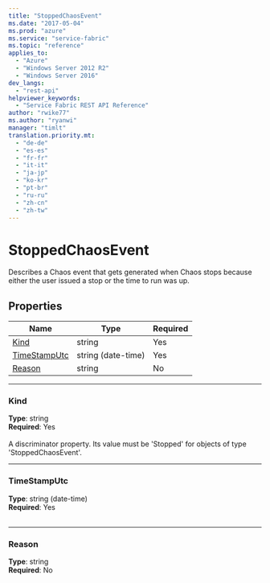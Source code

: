 ```yaml
---
title: "StoppedChaosEvent"
ms.date: "2017-05-04"
ms.prod: "azure"
ms.service: "service-fabric"
ms.topic: "reference"
applies_to: 
  - "Azure"
  - "Windows Server 2012 R2"
  - "Windows Server 2016"
dev_langs: 
  - "rest-api"
helpviewer_keywords: 
  - "Service Fabric REST API Reference"
author: "rwike77"
ms.author: "ryanwi"
manager: "timlt"
translation.priority.mt: 
  - "de-de"
  - "es-es"
  - "fr-fr"
  - "it-it"
  - "ja-jp"
  - "ko-kr"
  - "pt-br"
  - "ru-ru"
  - "zh-cn"
  - "zh-tw"
---
```

# StoppedChaosEvent

Describes a Chaos event that gets generated when Chaos stops because either the user issued a stop or the time to run was up.

## Properties
| Name | Type | Required |
| --- | --- | --- |
| [Kind](#kind) | string | Yes |
| [TimeStampUtc](#timestamputc) | string (date-time) | Yes |
| [Reason](#reason) | string | No |

____
### Kind
__Type__: string <br/>
__Required__: Yes <br/>
<br/>
A discriminator property. Its value must be 'Stopped' for objects of type 'StoppedChaosEvent'.

____
### TimeStampUtc
__Type__: string (date-time) <br/>
__Required__: Yes<br/>
<br/>


____
### Reason
__Type__: string <br/>
__Required__: No<br/>
<br/>


